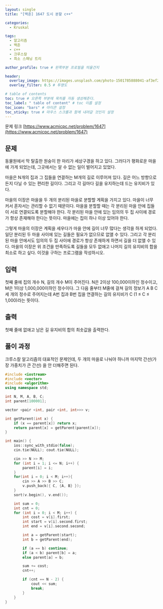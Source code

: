 ```yaml
---
layout: single
title: "[백준] 1647 도시 분할 c++"

categories:
  - Kruskal

tags:
  - 알고리즘
  - 백준
  - c++
  - 크루스칼
  - 최소 스패닝 트리

author_profile: true # 왼쪽부분 프로필을 띄울건지

header:
  overlay_image: https://images.unsplash.com/photo-1501785888041-af3ef285b470?ixlib=rb-1.2.1&ixid=eyJhcHBfaWQiOjEyMDd9&auto=format&fit=crop&w=1350&q=80
  overlay_filter: 0.5 # 투명도

# table of contents
toc: true # 오른쪽 부분에 목차를 자동 생성해준다.
toc_label: " table of content" # toc 이름 설정
toc_icon: "bars" # 아이콘 설정
toc_sticky: true # 마우스 스크롤과 함께 내려갈 것인지 설정
---
```


문제 링크 [https://www.acmicpc.net/problem/1647](https://www.acmicpc.net/problem/1647)

## 문제

동물원에서 막 탈출한 원숭이 한 마리가 세상구경을 하고 있다. 그러다가 평화로운 마을에 가게 되었는데, 그곳에서는 알 수 없는 일이 벌어지고 있었다.

마을은 N개의 집과 그 집들을 연결하는 M개의 길로 이루어져 있다. 길은 어느 방향으로든지 다닐 수 있는 편리한 길이다. 그리고 각 길마다 길을 유지하는데 드는 유지비가 있다.

마을의 이장은 마을을 두 개의 분리된 마을로 분할할 계획을 가지고 있다. 마을이 너무 커서 혼자서는 관리할 수 없기 때문이다. 마을을 분할할 때는 각 분리된 마을 안에 집들이 서로 연결되도록 분할해야 한다. 각 분리된 마을 안에 있는 임의의 두 집 사이에 경로가 항상 존재해야 한다는 뜻이다. 마을에는 집이 하나 이상 있어야 한다.

그렇게 마을의 이장은 계획을 세우다가 마을 안에 길이 너무 많다는 생각을 하게 되었다. 일단 분리된 두 마을 사이에 있는 길들은 필요가 없으므로 없앨 수 있다. 그리고 각 분리된 마을 안에서도 임의의 두 집 사이에 경로가 항상 존재하게 하면서 길을 더 없앨 수 있다. 마을의 이장은 위 조건을 만족하도록 길들을 모두 없애고 나머지 길의 유지비의 합을 최소로 하고 싶다. 이것을 구하는 프로그램을 작성하시오.

## 입력

첫째 줄에 집의 개수 N, 길의 개수 M이 주어진다. N은 2이상 100,000이하인 정수이고, M은 1이상 1,000,000이하인 정수이다. 그 다음 줄부터 M줄에 걸쳐 길의 정보가 A B C 세 개의 정수로 주어지는데 A번 집과 B번 집을 연결하는 길의 유지비가 C (1 ≤ C ≤ 1,000)라는 뜻이다.

## 출력

첫째 줄에 없애고 남은 길 유지비의 합의 최솟값을 출력한다.

## 풀이 과정

크루스칼 알고리즘의 대표적인 문제인데, 두 개의 마을로 나눠야 하니까
마지막 간선(가장 가중치가 큰 간선) 을 안 더해주면 된다.

```c++
#include <iostream>
#include <vector>
#include <algorithm>
using namespace std;

int N, M, A, B, C;
int parent[100001];

vector <pair <int, pair <int, int>>> v;

int getParent(int x) {
	if (x == parent[x]) return x;
	return parent[x] = getParent(parent[x]);
}

int main() {
	ios::sync_with_stdio(false);
	cin.tie(NULL); cout.tie(NULL);

	cin >> N >> M;
	for (int i = 1; i <= N; i++) {
		parent[i] = i;
	}
	for(int i = 0; i < M; i++){
		cin >> A >> B >> C;
		v.push_back({ C, {A, B} });
	}
	sort(v.begin(), v.end());

	int sum = 0;
	int cnt = 0;
	for (int i = 0; i < M; i++) {
		int cost = v[i].first;
		int start = v[i].second.first;
		int end = v[i].second.second;

		int a = getParent(start);
		int b = getParent(end);

		if (a == b) continue;
		if (a < b) parent[b] = a;
		else parent[a] = b;

		sum += cost;
		cnt++;

		if (cnt == N - 2) {
			cout << sum;
			break;
		}
	}
}
```

